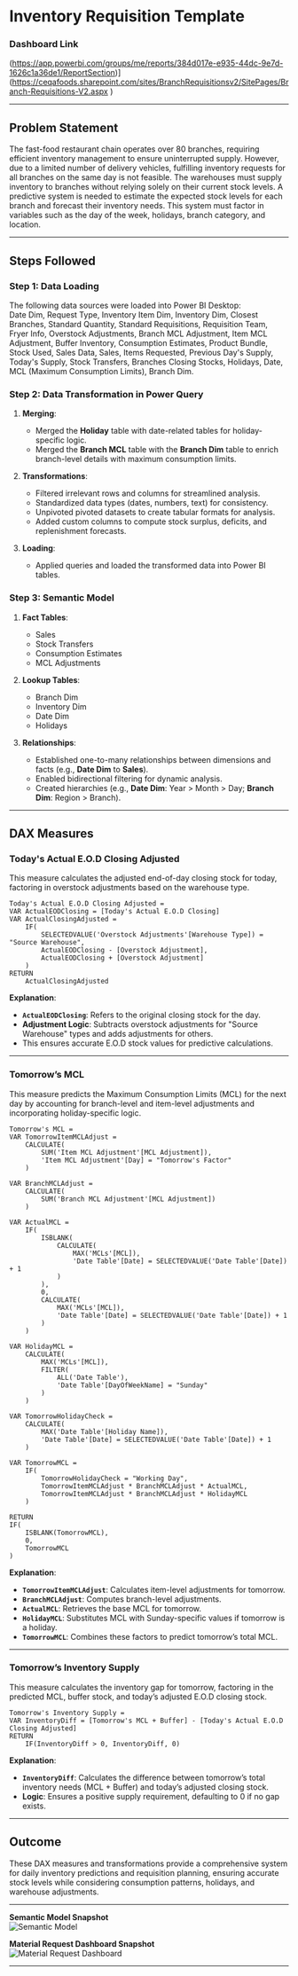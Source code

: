 # **Inventory Requisition Template**

### **Dashboard Link**  
(https://app.powerbi.com/groups/me/reports/384d017e-e935-44dc-9e7d-1626c1a36de1/ReportSection)](https://ceqafoods.sharepoint.com/sites/BranchRequisitionsv2/SitePages/Branch-Requisitions-V2.aspx )

---

## **Problem Statement**

The fast-food restaurant chain operates over 80 branches, requiring efficient inventory management to ensure uninterrupted supply. However, due to a limited number of delivery vehicles, fulfilling inventory requests for all branches on the same day is not feasible. The warehouses must supply inventory to branches without relying solely on their current stock levels. A predictive system is needed to estimate the expected stock levels for each branch and forecast their inventory needs. This system must factor in variables such as the day of the week, holidays, branch category, and location.

---

## **Steps Followed**

### **Step 1: Data Loading**
The following data sources were loaded into Power BI Desktop:  
Date Dim, Request Type, Inventory Item Dim, Inventory Dim, Closest Branches, Standard Quantity, Standard Requisitions, Requisition Team, Fryer Info, Overstock Adjustments, Branch MCL Adjustment, Item MCL Adjustment, Buffer Inventory, Consumption Estimates, Product Bundle, Stock Used, Sales Data, Sales, Items Requested, Previous Day's Supply, Today's Supply, Stock Transfers, Branches Closing Stocks, Holidays, Date, MCL (Maximum Consumption Limits), Branch Dim.

### **Step 2: Data Transformation in Power Query**
1. **Merging**:
   - Merged the **Holiday** table with date-related tables for holiday-specific logic.
   - Merged the **Branch MCL** table with the **Branch Dim** table to enrich branch-level details with maximum consumption limits.
   
2. **Transformations**:
   - Filtered irrelevant rows and columns for streamlined analysis.
   - Standardized data types (dates, numbers, text) for consistency.
   - Unpivoted pivoted datasets to create tabular formats for analysis.
   - Added custom columns to compute stock surplus, deficits, and replenishment forecasts.

3. **Loading**:
   - Applied queries and loaded the transformed data into Power BI tables.

### **Step 3: Semantic Model**
1. **Fact Tables**:  
   - Sales  
   - Stock Transfers  
   - Consumption Estimates  
   - MCL Adjustments  

2. **Lookup Tables**:  
   - Branch Dim  
   - Inventory Dim  
   - Date Dim  
   - Holidays  

3. **Relationships**:  
   - Established one-to-many relationships between dimensions and facts (e.g., **Date Dim** to **Sales**).  
   - Enabled bidirectional filtering for dynamic analysis.  
   - Created hierarchies (e.g., **Date Dim**: Year > Month > Day; **Branch Dim**: Region > Branch).  

---

## **DAX Measures**

### **Today's Actual E.O.D Closing Adjusted**

This measure calculates the adjusted end-of-day closing stock for today, factoring in overstock adjustments based on the warehouse type.

```DAX
Today's Actual E.O.D Closing Adjusted = 
VAR ActualEODClosing = [Today's Actual E.O.D Closing]
VAR ActualClosingAdjusted = 
    IF(
        SELECTEDVALUE('Overstock Adjustments'[Warehouse Type]) = "Source Warehouse",
        ActualEODClosing - [Overstock Adjustment],
        ActualEODClosing + [Overstock Adjustment]
    )
RETURN 
    ActualClosingAdjusted
```

**Explanation**:  
- **`ActualEODClosing`**: Refers to the original closing stock for the day.  
- **Adjustment Logic**: Subtracts overstock adjustments for "Source Warehouse" types and adds adjustments for others.  
- This ensures accurate E.O.D stock values for predictive calculations.

---

### **Tomorrow’s MCL**

This measure predicts the Maximum Consumption Limits (MCL) for the next day by accounting for branch-level and item-level adjustments and incorporating holiday-specific logic.

```DAX
Tomorrow's MCL = 
VAR TomorrowItemMCLAdjust = 
    CALCULATE(
        SUM('Item MCL Adjustment'[MCL Adjustment]),
        'Item MCL Adjustment'[Day] = "Tomorrow's Factor"
    )

VAR BranchMCLAdjust = 
    CALCULATE(
        SUM('Branch MCL Adjustment'[MCL Adjustment])
    )

VAR ActualMCL = 
    IF(
        ISBLANK(
            CALCULATE(
                MAX('MCLs'[MCL]),
                'Date Table'[Date] = SELECTEDVALUE('Date Table'[Date]) + 1
            )
        ),
        0,
        CALCULATE(
            MAX('MCLs'[MCL]), 
            'Date Table'[Date] = SELECTEDVALUE('Date Table'[Date]) + 1
        )
    )

VAR HolidayMCL = 
    CALCULATE(
        MAX('MCLs'[MCL]), 
        FILTER(
            ALL('Date Table'),
            'Date Table'[DayOfWeekName] = "Sunday"
        )
    )

VAR TomorrowHolidayCheck = 
    CALCULATE(
        MAX('Date Table'[Holiday Name]), 
        'Date Table'[Date] = SELECTEDVALUE('Date Table'[Date]) + 1
    )

VAR TomorrowMCL = 
    IF(
        TomorrowHolidayCheck = "Working Day", 
        TomorrowItemMCLAdjust * BranchMCLAdjust * ActualMCL,
        TomorrowItemMCLAdjust * BranchMCLAdjust * HolidayMCL
    )

RETURN
IF(
    ISBLANK(TomorrowMCL),
    0,
    TomorrowMCL
)
```

**Explanation**:  
- **`TomorrowItemMCLAdjust`**: Calculates item-level adjustments for tomorrow.  
- **`BranchMCLAdjust`**: Computes branch-level adjustments.  
- **`ActualMCL`**: Retrieves the base MCL for tomorrow.  
- **`HolidayMCL`**: Substitutes MCL with Sunday-specific values if tomorrow is a holiday.  
- **`TomorrowMCL`**: Combines these factors to predict tomorrow’s total MCL.  

---

### **Tomorrow’s Inventory Supply**

This measure calculates the inventory gap for tomorrow, factoring in the predicted MCL, buffer stock, and today’s adjusted E.O.D closing stock.

```DAX
Tomorrow's Inventory Supply = 
VAR InventoryDiff = [Tomorrow's MCL + Buffer] - [Today's Actual E.O.D Closing Adjusted]
RETURN 
    IF(InventoryDiff > 0, InventoryDiff, 0)
```

**Explanation**:  
- **`InventoryDiff`**: Calculates the difference between tomorrow’s total inventory needs (MCL + Buffer) and today’s adjusted closing stock.  
- **Logic**: Ensures a positive supply requirement, defaulting to 0 if no gap exists.

---

## **Outcome**

These DAX measures and transformations provide a comprehensive system for daily inventory predictions and requisition planning, ensuring accurate stock levels while considering consumption patterns, holidays, and warehouse adjustments.

---

**Semantic Model Snapshot**  
![Semantic Model](https://github.com/user-attachments/assets/1d2c59e6-6e5e-4e6d-903b-f61280eb1b88)

**Material Request Dashboard Snapshot**  
![Material Request Dashboard](https://github.com/user-attachments/assets/3b1326a3-fa08-4bfa-b809-11ac23151daa)

---
